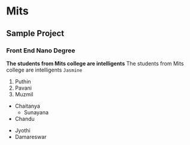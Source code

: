 # Mits
## Sample Project
### Front End Nano Degree
**The students from Mits college are intelligents**
The students from Mits college are intelligents
`Jasmine`
1. Puthin
2. Pavani
3. Muzmil
  - Chaitanya
    - Sunayana
  - Chandu
  + Jyothi
  + Damareswar

